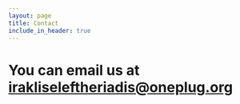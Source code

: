 ```yaml
---
layout: page
title: Contact
include_in_header: true
---
```

# You can email us at irakliseleftheriadis@oneplug.org
